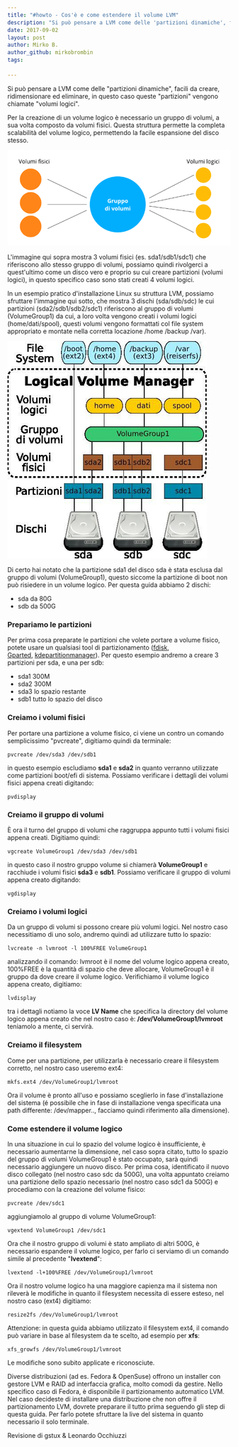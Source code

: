 ```yaml
---
title: "#howto - Cos'è e come estendere il volume LVM"
description: "Si può pensare a LVM come delle 'partizioni dinamiche', facili da creare, ridimensionare ed eliminare, in questo caso queste 'partizioni' vengono chiamate volumi logici."
date: 2017-09-02
layout: post
author: Mirko B.
author_github: mirkobrombin
tags:

---
```

Si può pensare a LVM come delle "partizioni dinamiche", facili da creare, ridimensionare ed eliminare, in questo caso queste "partizioni" vengono chiamate "volumi logici".

Per la creazione di un volume logico è necessario un gruppo di volumi, a sua volta composto da volumi fisici. Questa struttura permette la completa scalabilità del volume logico, permettendo la facile espansione del disco stesso.

![Struttura LVM](/uploads/linuxhub.it-gruppo-di-volumi-rappresentazione.png)

L'immagine qui sopra mostra 3 volumi fisici (es. sda1/sdb1/sdc1) che riferiscono allo stesso gruppo di volumi, possiamo quindi rivolgerci a quest'ultimo come un disco vero e proprio su cui creare partizioni (volumi logici), in questo specifico caso sono stati creati 4 volumi logici.

In un esempio pratico d'installazione Linux su struttura LVM, possiamo sfruttare l'immagine qui sotto, che mostra 3 dischi (sda/sdb/sdc) le cui partizioni (sda2/sdb1/sdb2/sdc1) riferiscono al gruppo di volumi (VolumeGroup1) da cui, a loro volta vengono creati i volumi logici (home/dati/spool), questi volumi vengono formattati col file system appropriato e montate nella corretta locazione /home /backup /var).

![LVM](/uploads/12-0.jpg)

Di certo hai notato che la partizione sda1 del disco sda è stata esclusa dal gruppo di volumi (VolumeGroup1), questo siccome la partizione di boot non può risiedere in un volume logico. Per questa guida abbiamo 2 dischi:

*   sda da 80G
*   sdb da 500G

### Prepariamo le partizioni

Per prima cosa preparate le partizioni che volete portare a volume fisico, potete usare un qualsiasi tool di partizionamento ([fdisk](http://www.pluto.it/files/ildp/HOWTO/Partition/x591.html), [Gparted](https://gparted.org/), [kdepartitionmanager](https://www.kde.org/applications/system/kdepartitionmanager/)). Per questo esempio andremo a creare 3 partizioni per sda, e una per sdb:

*   sda1 300M
*   sda2 300M
*   sda3 lo spazio restante
*   sdb1 tutto lo spazio del disco

### Creiamo i volumi fisici

Per portare una partizione a volume fisico, ci viene un contro un comando semplicissimo "pvcreate", digitiamo quindi da terminale:

    pvcreate /dev/sda3 /dev/sdb1

in questo esempio escludiamo **sda1** e **sda2** in quanto verranno utilizzate come partizioni boot/efi di sistema. Possiamo verificare i dettagli dei volumi fisici appena creati digitando:

    pvdisplay

### Creiamo il gruppo di volumi

È ora il turno del gruppo di volumi che raggruppa appunto tutti i volumi fisici appena creati. Digitiamo quindi:

    vgcreate VolumeGroup1 /dev/sda3 /dev/sdb1

in questo caso il nostro gruppo volume si chiamerà **VolumeGroup1** e racchiude i volumi fisici **sda3** e **sdb1**. Possiamo verificare il gruppo di volumi appena creato digitando:

    vgdisplay

### Creiamo i volumi logici

Da un gruppo di volumi si possono creare più volumi logici. Nel nostro caso necessitiamo di uno solo, andremo quindi ad utilizzare tutto lo spazio:

    lvcreate -n lvmroot -l 100%FREE VolumeGroup1

analizzando il comando: lvmroot è il nome del volume logico appena creato, 100%FREE è la quantità di spazio che deve allocare, VolumeGroup1 è il gruppo da dove creare il volume logico. Verifichiamo il volume logico appena creato, digitiamo:

    lvdisplay

tra i dettagli notiamo la voce **LV Name** che specifica la directory del volume logico appena creato che nel nostro caso è: **/dev/VolumeGroup1/lvmroot** teniamolo a mente, ci servirà.

### **Creiamo il filesystem**

Come per una partizione, per utilizzarla è necessario creare il filesystem corretto, nel nostro caso useremo ext4:

    mkfs.ext4 /dev/VolumeGroup1/lvmroot

Ora il volume è pronto all'uso e possiamo sceglierlo in fase d'installazione del sistema (é possibile che in fase di installazione venga specificata una path differente: /dev/mapper.., facciamo quindi riferimento alla dimensione).

### Come estendere il volume logico

In una situazione in cui lo spazio del volume logico è insufficiente, è necessario aumentarne la dimensione, nel caso sopra citato, tutto lo spazio del gruppo di volumi VolumeGroup1 è stato occupato, sarà quindi necessario aggiungere un nuovo disco. Per prima cosa, identificato il nuovo disco collegato (nel nostro caso sdc da 500G), una volta appuntato creiamo una partizione dello spazio necessario (nel nostro caso sdc1 da 500G) e procediamo con la creazione del volume fisico:

    pvcreate /dev/sdc1

aggiungiamolo al gruppo di volume VolumeGroup1:

    vgextend VolumeGroup1 /dev/sdc1

Ora che il nostro gruppo di volumi è stato ampliato di altri 500G, è necessario espandere il volume logico, per farlo ci serviamo di un comando simile al precedente "**lvextend**":

    lvextend -l+100%FREE /dev/VolumeGroup1/lvmroot

Ora il nostro volume logico ha una maggiore capienza ma il sistema non rileverà le modifiche in quanto il filesystem necessita di essere esteso, nel nostro caso (ext4) digitiamo:

    resize2fs /dev/VolumeGroup1/lvmroot

Attenzione: in questa guida abbiamo utilizzato il filesystem ext4, il comando può variare in base al filesystem da te scelto, ad esempio per **xfs**:

    xfs_growfs /dev/VolumeGroup1/lvmroot

Le modifiche sono subito applicate e riconosciute.

Diverse distribuzioni (ad es. Fedora & OpenSuse) offrono un installer con gestore LVM e RAID ad interfaccia grafica, molto comodi da gestire. Nello specifico caso di Fedora, è disponibile il partizionamento automatico LVM.  
Nel caso decideste di installare una distribuzione che non offre il partizionamento LVM, dovrete preparare il tutto prima seguendo gli step di questa guida. Per farlo potete sfruttare la live del sistema in quanto necessario il solo terminale.

Revisione di gstux & Leonardo Occhiuzzi